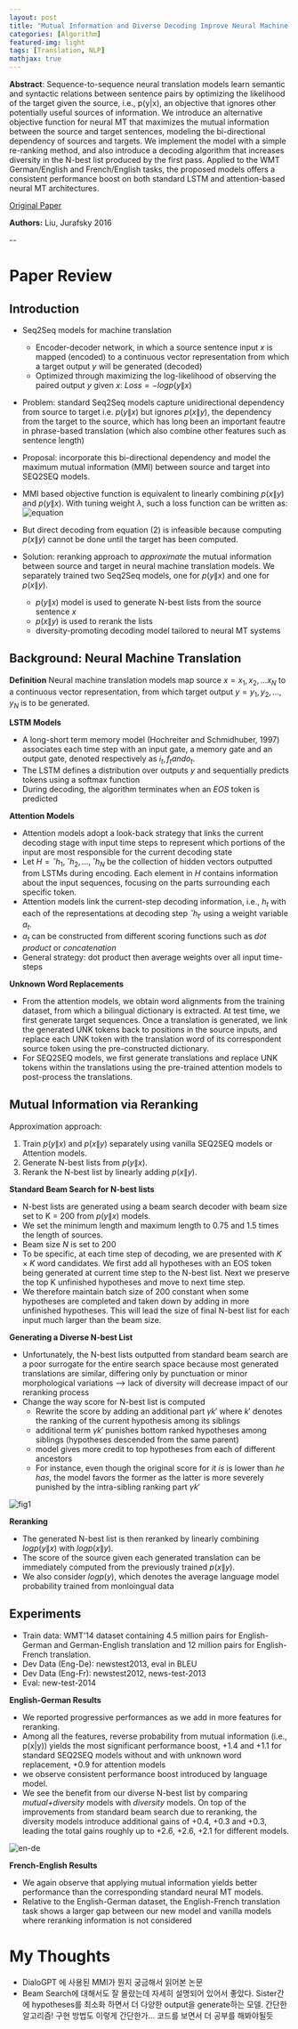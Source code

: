 ```yaml
---
layout: post
title: "Mutual Information and Diverse Decoding Improve Neural Machine Translation"
categories: [Algorithm]
featured-img: light
tags: [Translation, NLP]
mathjax: true
---
```


**Abstract**: Sequence-to-sequence neural translation models learn semantic and syntactic relations between sentence pairs by optimizing the likelihood of the target given the source, i.e., p(y|x), an objective that ignores other potentially useful sources of information. We introduce an alternative objective function for neural MT that maximizes the mutual information between the source and target sentences, modeling the bi-directional dependency of sources and targets. We implement the model with a simple re-ranking method, and also introduce a decoding algorithm that increases diversity in the N-best list produced by the first pass. Applied to the WMT German/English and French/English tasks, the proposed models offers a consistent performance boost on both standard LSTM and attention-based neural MT architectures.

[Original Paper](https://arxiv.org/abs/1601.00372)

**Authors:** Liu, Jurafsky 2016

--

# Paper Review

## Introduction

- Seq2Seq models for machine translation
    - Encoder-decoder network, in which a source sentence input $x$ is mapped (encoded) to a continuous vector representation from which a target output $y$ will be generated (decoded)
    - Optimized through maximizing the log-likelihood of observing the paired output $y$ given $x$:
        $Loss = -log p(y \| x)$
- Problem: standard Seq2Seq models capture unidirectional dependency from source to target i.e. $p(y \| x)$ but ignores $p(x \| y)$, the dependency from the target to the source, which has long been an important feautre in phrase-based translation (which also combine other features such as sentence length)
- Proposal: incorporate this bi-directional dependency and model the maximum mutual information (MMI) between source and target into SEQ2SEQ models.
- MMI based objective function is equivalent to linearly combining $p(x \| y)$ and $p(y \| x)$. With tuning weight $\lambda$, such a loss function can be written as:
    ![equation](https://i.ibb.co/XDW1YB5/Screen-Shot-2021-04-21-at-1-01-42-PM.png)

- But direct decoding from equation (2) is infeasible because computing $p(x \| y)$ cannot be done until the target has been computed.
- Solution: reranking approach to _approximate_ the mutual information between source and target in neural machine translation models. We separately trained two Seq2Seq models, one for $p(y \| x)$ and one for $p(x \| y)$. 
    - $p(y \| x)$ model is used to generate N-best lists from the source sentence $x$
    - $p(x \| y)$ is used to rerank the lists
    - diversity-promoting decoding model tailored to neural MT systems

## Background: Neural Machine Translation

**Definition**
Neural machine translation models map source $x = {x_1, x_2, ...x_N}$ to a continuous vector representation, from which target output $y = {y_1, y_2, ..., y_N}$ is to be generated.

**LSTM Models**
- A long-short term memory model (Hochreiter and Schmidhuber, 1997) associates each time step with an input gate, a memory gate and an output gate, denoted respectively as $i_t, f_t and o_t$.
- The LSTM defines a distribution over outputs $y$ and sequentially predicts tokens using a softmax function
- During decoding, the algorithm terminates when an $EOS$ token is predicted

**Attention Models**
- Attention models adopt a look-back strategy that links the current decoding stage with input time steps to represent which portions of the input are most responsible for the current decoding state 
- Let $H = {ˆh_1, ˆh_2, ..., ˆh_N}$ be the collection of
hidden vectors outputted from LSTMs during encoding. Each element in $H$ contains information about the input sequences, focusing on the parts surrounding each specific token.
- Attention models link the current-step decoding information, i.e., $h_t$ with each of the representations at decoding step $ˆh_{t'}$ using a weight variable $a_t$. 
- $a_t$ can be constructed from different scoring functions such as  _dot product_ or _concatenation_
- General strategy: dot product then average weights over all input time-steps

**Unknown Word Replacements**
-  From the attention models, we obtain word alignments from the training dataset, from which a bilingual dictionary is extracted. At test time, we first generate target sequences. Once a translation is generated, we link the generated UNK tokens back to positions in the source inputs, and replace each UNK token with the translation word of its correspondent source token using the pre-constructed dictionary.
- For SEQ2SEQ models, we first generate translations and replace UNK tokens within the translations using the pre-trained attention models to post-process the translations.

## Mutual Information via Reranking
Approximation approach:
1. Train $p(y\|x)$ and $p(x\|y)$ separately using vanilla SEQ2SEQ models or Attention models.
2. Generate N-best lists from $p(y\|x)$.
3. Rerank the N-best list by linearly adding $p(x\|y)$.

**Standard Beam Search for N-best lists**
- N-best lists are generated using a beam search decoder with beam size set to K = 200 from $p(y\|x)$ models. 
- We set the minimum length and maximum length to 0.75 and 1.5 times the length of sources.
- Beam size $N$ is set to 200
- To be specific, at each time step of decoding, we are presented with $K × K$ word candidates. We first add all hypotheses with an EOS token being generated at current time step to the N-best list. Next we preserve the top K unfinished hypotheses and move to next time step. 
- We therefore maintain batch size of 200 constant when some hypotheses are completed and taken down by adding in more unfinished hypotheses. This will lead the size of final N-best list for each input much larger than the beam size.

**Generating a Diverse N-best List**
- Unfortunately, the N-best lists outputted from standard beam search are a poor surrogate for the entire search space because most generated translations are similar, differing only by punctuation or minor morphological variations --> lack of diversity will decrease impact of our reranking process
- Change the way score for N-best list is computed
    - Rewrite the score by adding an additional part $\gamma k'$ where $k'$ denotes the ranking of the current hypothesis among its siblings
    - additional term $\gamma k'$ punishes bottom ranked hypotheses among siblings (hypotheses descended from the same parent)
    - model gives more credit to top hypotheses from each of different ancestors
    - For instance, even though the original score for _it is_ is lower than _he has_, the model favors the former as the latter is more severely punished by the intra-sibling ranking part $\gamma k'$

![fig1](https://d3i71xaburhd42.cloudfront.net/1cc0c322af508a8f7b6ea9705c9023c78bc7bc6f/5-Figure1-1.png)

**Reranking**
- The generated N-best list is then reranked by linearly combining $log p(y\|x)$ with $log p(x\|y)$.
- The score of the source given each generated translation can be immediately computed from the previously trained $p(x\|y)$.
- We also consider $log p(y)$, which denotes the average language model probability trained from monloingual data


## Experiments
- Train data: WMT'14 dataset containing 4.5 million pairs for English-German and German-English translation and 12 million pairs for English-French translation.
- Dev Data (Eng-De): newstest2013, eval in BLEU
- Dev Data (Eng-Fr): newstest2012, news-test-2013
- Eval: new-test-2014

**English-German Results**
- We reported progressive performances as we add in more features for reranking.
- Among all the features, reverse probability from mutual information (i.e., p(x|y)) yields the most significant performance boost, +1.4 and +1.1 for standard SEQ2SEQ models without and with unknown word replacement, +0.9 for attention models
- we observe consistent performance boost introduced by language model.
- We see the benefit from our diverse N-best list by comparing *mutual+diversity* models with *diversity* models. On top of the improvements from standard beam search due to reranking, the diversity models introduce additional gains of +0.4, +0.3 and +0.3, leading the total gains roughly up to +2.6, +2.6, +2.1 for different models.

![en-de](https://d3i71xaburhd42.cloudfront.net/1cc0c322af508a8f7b6ea9705c9023c78bc7bc6f/7-Table1-1.png)

**French-English Results**
- We again observe that applying mutual information yields better performance than the corresponding standard neural MT models.
- Relative to the English-German dataset, the English-French translation task shows a larger gap between our new model and vanilla models where reranking information is not considered


# My Thoughts
- DialoGPT 에 사용된 MMI가 뭔지 궁금해서 읽어본 논문
- Beam Search에 대해서도 잘 몰랐는데 자세히 설명되어 있어서 좋았다. Sister간에 hypotheses를 최소화 하면서 더 다양한 output을 generate하는 모델. 간단한 알고리즘! 구현 방법도 이렇게 간단한가... 코드를 보면서 더 공부를 해봐야될듯 